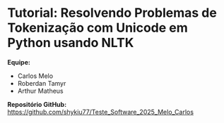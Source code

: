 # Tutorial: Resolvendo Problemas de Tokenização com Unicode em Python usando NLTK

**Equipe:**  
- Carlos Melo 
- Roberdan Tamyr  
- Arthur Matheus 

**Repositório GitHub:**  
https://github.com/shykiu77/Teste_Software_2025_Melo_Carlos